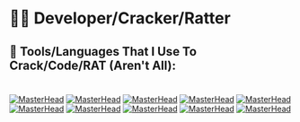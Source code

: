 # 🖕🏼 Developer/Cracker/Ratter

## 🕋 Tools/Languages That I Use To Crack/Code/RAT (Aren't All): 
#

[![MasterHead](https://media.discordapp.net/attachments/1208812344117825576/1209421213194129408/1822px-ISO_C2B2B_Logo.png?ex=65e6dc47&is=65d46747&hm=252b2a5b82bfd3f4bf11d93f645a8b67ca98637265984c6b843a9728a0e227ea&=&format=webp&quality=lossless&width=50&height=55)]() [![MasterHead](https://media.discordapp.net/attachments/1208812344117825576/1209421246513680424/c--4.png?ex=65e6dc4f&is=65d4674f&hm=25bc264e11ffb483ea5063b71c73085d1d2ef979a9e322030c3e2c946c121546&=&format=webp&quality=lossless&width=50&height=55)]() [![MasterHead](https://media.discordapp.net/attachments/1208812344117825576/1209421327333720145/1869px-Python-logo-notext.png?ex=65e6dc62&is=65d46762&hm=ecf854b495cbec087906c87f47552794b18193ff6040d2845e67cdde9b0accc5&=&format=webp&quality=lossless&width=50&height=55)]() [![MasterHead](https://media.discordapp.net/attachments/1208812344117825576/1209424608793726996/Async.png?ex=65e6df70&is=65d46a70&hm=793a6ff87f799180ee8464e9616692fe35f88c6401fc7907ec18cf664dfb8e49&=&format=webp&quality=lossless&width=50&height=55)]() [![MasterHead](https://media.discordapp.net/attachments/1208812344117825576/1209425679087837265/2048px-PuTTY_Icon.png?ex=65e6e06f&is=65d46b6f&hm=6bec392c8328539cabc1cca46ed88a4c05b8ad343d75db9e1d1c42b228410f06&=&format=webp&quality=lossless&width=50&height=55)]() [![MasterHead](https://media.discordapp.net/attachments/1208812344117825576/1209425940057292830/7937360.png?ex=65e6e0ae&is=65d46bae&hm=246647be1c9245708ed6fb93b9157f87e3805980353acf7033bafd1c5d8c161c&=&format=webp&quality=lossless&width=50&height=55)]() [![MasterHead](https://media.discordapp.net/attachments/1208812344117825576/1209426342744035359/latest.png?ex=65e6e10e&is=65d46c0e&hm=afa13088999b86e2bd09375e9ad5df74c4d9a3b69312cfb751febbe342e24d30&=&format=webp&quality=lossless&width=50&height=55)]() [![MasterHead](https://media.discordapp.net/attachments/1208812344117825576/1209427863993057290/NanoCore_32512.png?ex=65e6e278&is=65d46d78&hm=33c5e8374fbf3585e0ce27ecf31bb5f3fc221f25446e3a7e98ce36f747fc1132&=&format=webp&quality=lossless&width=50&height=55)]() [![MasterHead](https://media.discordapp.net/attachments/1208812344117825576/1209428500545802271/VenomRAT_HVNC_32512.png?ex=65e6e310&is=65d46e10&hm=8e2f350d417a7ef2764643a4fc980e5e3977f74e70e2f9a259492c1d3cd5ad0d&=&format=webp&quality=lossless&width=50&height=55)]() [![MasterHead](https://media.discordapp.net/attachments/1208812344117825576/1209428969569386506/16999957.png?ex=65e6e380&is=65d46e80&hm=4c0c18c355c710e463aaea119b6707c728803d5fa2ace34678e1e645f310acb2&=&format=webp&quality=lossless&width=50&height=55)]() 

